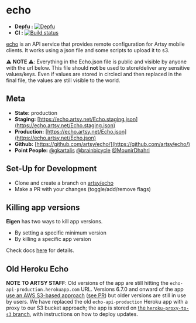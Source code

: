 # echo

- **Depfu :** [![Depfu](https://badges.depfu.com/badges/433c73edca24a04a7cefd5441a84b774/count.svg)](https://depfu.com/github/artsy/echo?project_id=30287)
- **CI :** [![Build status](https://dl.circleci.com/status-badge/img/gh/artsy/echo/tree/main.svg?style=svg)](https://dl.circleci.com/status-badge/redirect/gh/artsy/echo/tree/main)

[echo](http://github.com/artsy/echo) is an API service that provides remote configuration for Artsy mobile clients. It works using a json file and some scripts to upload it to s3.

⚠️ **NOTE** ⚠️: Everything in the Echo.json file is public and visible by anyone with the url below. This file should **not** be used to store/deliver any sensitive values/keys. Even if values are stored in circleci and then replaced in the final file, the values are still visible to the world.

## Meta

- **State:** production
- **Staging:** [https://echo.artsy.net/Echo.staging.json](https://echo.artsy.net/Echo.staging.json)
- **Production:** [https://echo.artsy.net/Echo.json](https://echo.artsy.net/Echo.json)
- **Github:** [https://github.com/artsy/echo/](https://github.com/artsy/echo/)
- **Point People:** [@gkartalis](https://github.com/gkartalis) [@brainbicycle](https://github.com/brainbicycle) [@MounirDhahri](https://github.com/MounirDhahri)

## Set-Up for Development

- Clone and create a branch on [artsy/echo](https://github.com/artsy/echo)
- Make a PR with your changes (toggle/add/remove flags)

## Killing app versions

**Eigen** has two ways to kill app versions.

- By setting a specific minimum version
- By killing a specific app version

Check docs [here](./docs/kill-versions.md) for details.

## Old Heroku Echo

**NOTE TO ARTSY STAFF**: Old versions of the app are still hitting the `echo-api-production.herokuapp.com` URL. Versions 6.7.0 and onward of the app [use an AWS S3-based approach](https://artsyproduct.atlassian.net/browse/CX-386) ([see PR](https://github.com/artsy/echo/pull/39)) but older versions are still in use by users. We have replaced the old `echo-api-production` Heroku app with a proxy to our S3 bucket approach; the app is stored on [the `heroku-proxy-to-s3` branch](https://github.com/artsy/echo/tree/heroku-proxy-to-s3), with instructions on how to deploy updates.
